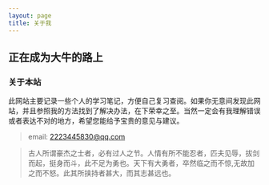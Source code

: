 ```yaml
---
layout: page
title: 关于我
---
```


## 正在成为大牛的路上  

###  关于本站  

此网站主要记录一些个人的学习笔记，方便自己复习查阅。如果你无意间发现此网站，并且参照我的方法找到了解决办法，在下荣幸之至。当然一定会有我理解错误或者表达不对的地方，希望您能给予宝贵的意见与建议。

> email: 2223445830@qq.com

> 古人所谓豪杰之士者，必有过人之节。人情有所不能忍者，匹夫见辱，拔剑而起，挺身而斗，此不足为勇也。天下有大勇者，卒然临之而不惊,无故加之而不怒。此其所挟持者甚大，而其志甚远也。
